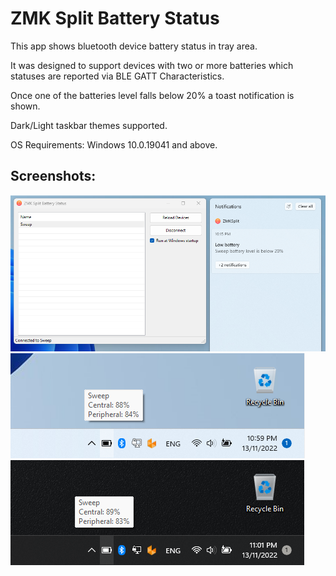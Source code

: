 # ZMK Split Battery Status

This app shows bluetooth device battery status in tray area.

It was designed to support devices with two or more batteries which statuses are reported via BLE GATT Characteristics.

Once one of the batteries level falls below 20% a toast notification is shown.

Dark/Light taskbar themes supported.

OS Requirements: Windows 10.0.19041 and above.

## Screenshots:

![Screenshots](Screenshots/app-preview-top.png)
![Screenshots](Screenshots/app-preview-bottom-light.png)
![Screenshots](Screenshots/app-preview-bottom-dark.png)